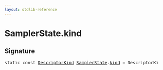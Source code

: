 ```yaml
---
layout: stdlib-reference
---
```


# SamplerState.kind

## Signature
<pre>
<span class='code_keyword'>static</span> <span class='code_keyword'>const</span> <a href="index.html" class="code_type">DescriptorKind</a> <a href="index.html" class="code_type">SamplerState</a>.<a href="kind.html" class="code_var">kind</a> = DescriptorKind\.Sampler;
</pre>

